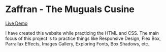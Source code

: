 # Zaffran - The Muguals Cusine 

[Live Demo](https://zaffran.netlify.app/)

I have created this website while practicing the HTML and CSS. The main focus of this project is to practice things like Responsive Design, Flex Box, Parrallax Effects, Images Gallery, Exploring Fonts, Box Shadows, etc..
